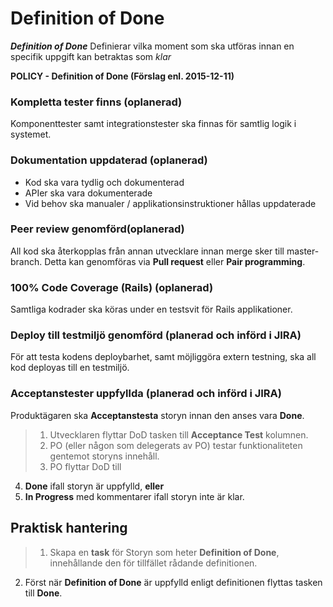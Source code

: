 # Definition of Done

_**Definition of Done**_ Definierar vilka moment som ska utföras innan en specifik uppgift kan betraktas som _klar_

**POLICY - Definition of Done (Förslag enl. 2015-12-11)**


### Kompletta tester finns (oplanerad)
  Komponenttester samt integrationstester ska finnas för samtlig logik i systemet.

### Dokumentation uppdaterad (oplanerad)
  * Kod ska vara tydlig och dokumenterad
  * APIer ska vara dokumenterade
  * Vid behov ska manualer / applikationsinstruktioner hållas uppdaterade

### Peer review genomförd(oplanerad)
  All kod ska återkopplas från annan utvecklare innan merge sker till master-branch. Detta kan genomföras via **Pull request** eller **Pair programming**.

### 100% Code Coverage (Rails) (oplanerad)
  Samtliga kodrader ska köras under en testsvit för Rails applikationer.

### Deploy till testmiljö genomförd (planerad och införd i JIRA)
  För att testa kodens deploybarhet, samt möjliggöra extern testning, ska all kod deployas till en testmiljö.

### Acceptanstester uppfyllda (planerad och införd i JIRA)
  Produktägaren ska **Acceptanstesta** storyn innan den anses vara **Done**.
  > 1. Utvecklaren flyttar DoD tasken till **Acceptance Test** kolumnen.
  > 2. PO (eller någon som delegerats av PO) testar funktionaliteten gentemot storyns innehåll.
  > 3. PO flyttar DoD till 
  4. **Done** ifall storyn är uppfylld, **eller**
  5. **In Progress** med kommentarer ifall storyn inte är klar.

## Praktisk hantering
>1. Skapa en **task** för Storyn som heter **Definition of Done**, innehållande den för tillfället rådande definitionen.
2. Först när **Definition of Done** är uppfylld enligt definitionen flyttas tasken till **Done**.